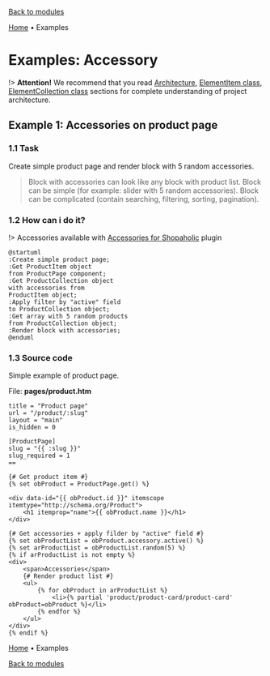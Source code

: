 [Back to modules](modules/home.md)

[Home](modules/accessory/home.md)
• Examples

# Examples: Accessory

!> **Attention!** We recommend that you read [Architecture](home.md#architecture), [ElementItem class](item-class/item-class.md),
[ElementCollection class](collection-class/collection-class.md) sections for complete understanding of  project architecture.

## Example 1: Accessories on product page

### 1.1 Task

Create simple product page and render block with 5 random accessories.

> Block with accessories can look like any block with product list.
Block can be simple (for example: slider with 5 random accessories).
Block can be complicated (contain searching, filtering, sorting, pagination).

### 1.2 How can i do it?

!> Accessories available with [Accessories for Shopaholic](plugins/home.md#accessories-for-shopaholic) plugin

```plantuml
@startuml
:Create simple product page;
:Get ProductItem object
from ProductPage component;
:Get ProductCollection object
with accessories from
ProductItem object;
:Apply filter by "active" field
to ProductCollection object;
:Get array with 5 random products
from ProductCollection object;
:Render block with accessories;
@enduml
```

### 1.3 Source code

Simple example of product page.

File: **pages/product.htm**
```twig
title = "Product page"
url = "/product/:slug"
layout = "main"
is_hidden = 0

[ProductPage]
slug = "{{ :slug }}"
slug_required = 1
==

{# Get product item #}
{% set obProduct = ProductPage.get() %}

<div data-id="{{ obProduct.id }}" itemscope itemtype="http://schema.org/Product">
    <h1 itemprop="name">{{ obProduct.name }}</h1>
</div>

{# Get accessories + apply filder by "active" field #}
{% set obProductList = obProduct.accessory.active() %}
{% set arProductList = obProductList.random(5) %}
{% if arProductList is not empty %}
<div>
    <span>Accessories</span>
    {# Render product list #}
    <ul>
        {% for obProduct in arProductList %}
            <li>{% partial 'product/product-card/product-card' obProduct=obProduct %}</li>
        {% endfor %}
    </ul>
</div>
{% endif %}
```

[Home](modules/accessory/home.md)
• Examples

[Back to modules](modules/home.md)